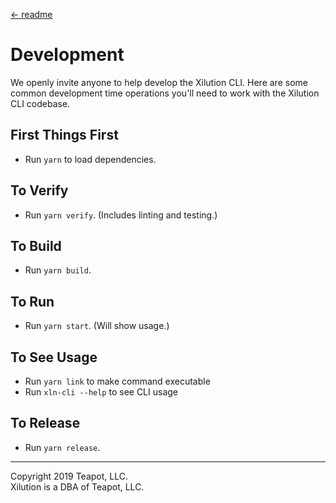 [<- readme](../README.md)

# Development

We openly invite anyone to help develop the Xilution CLI.
Here are some common development time operations you'll need to work with the Xilution CLI codebase.

## First Things First

* Run `yarn` to load dependencies.

## To Verify

* Run `yarn verify`. (Includes linting and testing.)

## To Build

* Run `yarn build`.

## To Run

* Run `yarn start`. (Will show usage.)

## To See Usage

* Run `yarn link` to make command executable
* Run `xln-cli --help` to see CLI usage

## To Release

* Run `yarn release`.

---
Copyright 2019 Teapot, LLC.  
Xilution is a DBA of Teapot, LLC.
